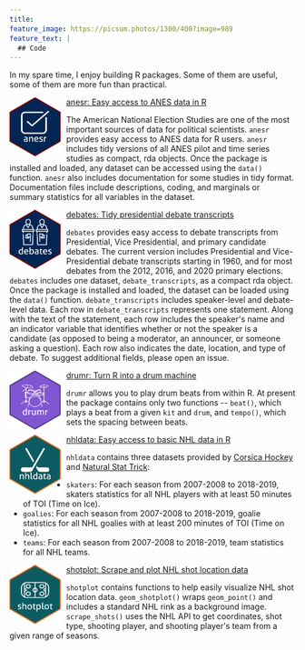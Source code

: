 ```yaml
---
title:
feature_image: https://picsum.photos/1300/400?image=989
feature_text: |
  ## Code
---
```


In my spare time, I enjoy building R packages. Some of them are useful, some of them are more fun than practical. 

<img src="/man/figures/anesr.png" align="left" width=90 style="float:left; padding-right:10px" />[anesr: Easy access to ANES data in R](https://github.com/jamesmartherus/anesr)

The American National Election Studies are one of the most important sources of data for political scientists. `anesr` provides easy access to ANES data for R users. `anesr` includes tidy versions of all ANES pilot and time series studies as compact, rda objects. Once the package is installed and loaded, any dataset can be accessed using the `data()` function. `anesr` also includes documentation for some studies in tidy format. Documentation files include descriptions, coding, and marginals or summary statistics for all variables in the dataset.

<img src="/man/figures/debates.png" align="left" width=90 style="float:left; padding-right:10px" />[debates: Tidy presidential debate transcripts](https://github.com/jamesmartherus/debates)

`debates` provides easy access to debate transcripts from Presidential, Vice Presidential, and primary candidate debates. The current version includes Presidential and Vice-Presidential debate transcripts starting in 1960, and for most debates from the 2012, 2016, and 2020 primary elections. `debates` includes one dataset, `debate_transcripts`, as a compact rda object. Once the package is installed and loaded, the dataset can be loaded using the `data()` function. `debate_transcripts` includes speaker-level and debate-level data. Each row in `debate_transcripts` represents one statement. Along with the text of the statement, each row includes the speaker's name and an indicator variable that identifies whether or not the speaker is a candidate (as opposed to being a moderator, an announcer, or someone asking a question). Each row also indicates the date, location, and type of debate. To suggest additional fields, please open an issue.

<img src="/man/figures/drumr.png" align="left" width=90 style="float:left; padding-right:10px" />[drumr: Turn R into a drum machine](https://github.com/jamesmartherus/drumr)

`drumr` allows you to play drum beats from within R. At present the package contains only two functions -- `beat()`, which plays a beat from a given `kit` and `drum`, and `tempo()`, which sets the spacing between beats.

<img src="/man/figures/nhldata.png" align="left" width=90 style="float:left; padding-right:10px" />[nhldata: Easy access to basic NHL data in R](https://github.com/jamesmartherus/nhldata)

`nhldata` contains three datasets provided by [Corsica Hockey](https://www.corsicahockey.com/) and [Natural Stat Trick](https://www.naturalstattrick.com/):

* `skaters`: For each season from 2007-2008 to 2018-2019, skaters statistics for all NHL players with at least 50 minutes of TOI (Time on Ice).
* `goalies`: For each season from 2007-2008 to 2018-2019, goalie statistics for all NHL goalies with at least 200 minutes of TOI (Time on Ice).
* `teams`: For each season from 2007-2008 to 2018-2019, team statistics for all NHL teams.

<img src="/man/figures/shotplot.png" align="left" width=90 style="float:left; padding-right:10px" />[shotplot: Scrape and plot NHL shot location data](https://github.com/jamesmartherus/shotplot)

`shotplot` contains functions to help easily visualize NHL shot location data. `geom_shotplot()` wraps `geom_point()` and includes a standard NHL rink as a background image. `scrape_shots()` uses the NHL API to get coordinates, shot type, shooting player, and shooting player's team from a given range of seasons.
